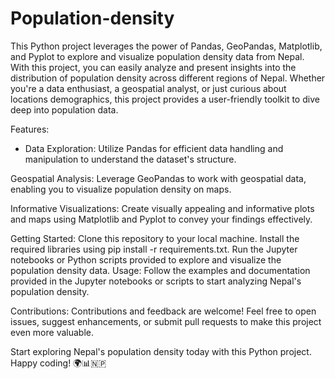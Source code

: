 # Population-density
This Python project leverages the power of Pandas, GeoPandas, Matplotlib, and Pyplot to explore and visualize population density data from Nepal. With this project, you can easily analyze and present insights into the distribution of population density across different regions of Nepal. Whether you're a data enthusiast, a geospatial analyst, or just curious about locations demographics, this project provides a user-friendly toolkit to dive deep into population data.

Features:
- Data Exploration: Utilize Pandas for efficient data handling and manipulation to understand the dataset's structure.

Geospatial Analysis: Leverage GeoPandas to work with geospatial data, enabling you to visualize population density on maps.

Informative Visualizations: Create visually appealing and informative plots and maps using Matplotlib and Pyplot to convey your findings effectively.

Getting Started:
Clone this repository to your local machine.
Install the required libraries using pip install -r requirements.txt.
Run the Jupyter notebooks or Python scripts provided to explore and visualize the population density data.
Usage:
Follow the examples and documentation provided in the Jupyter notebooks or scripts to start analyzing Nepal's population density.

Contributions:
Contributions and feedback are welcome! Feel free to open issues, suggest enhancements, or submit pull requests to make this project even more valuable.

Start exploring Nepal's population density today with this Python project. Happy coding! 🌍📊🇳🇵
